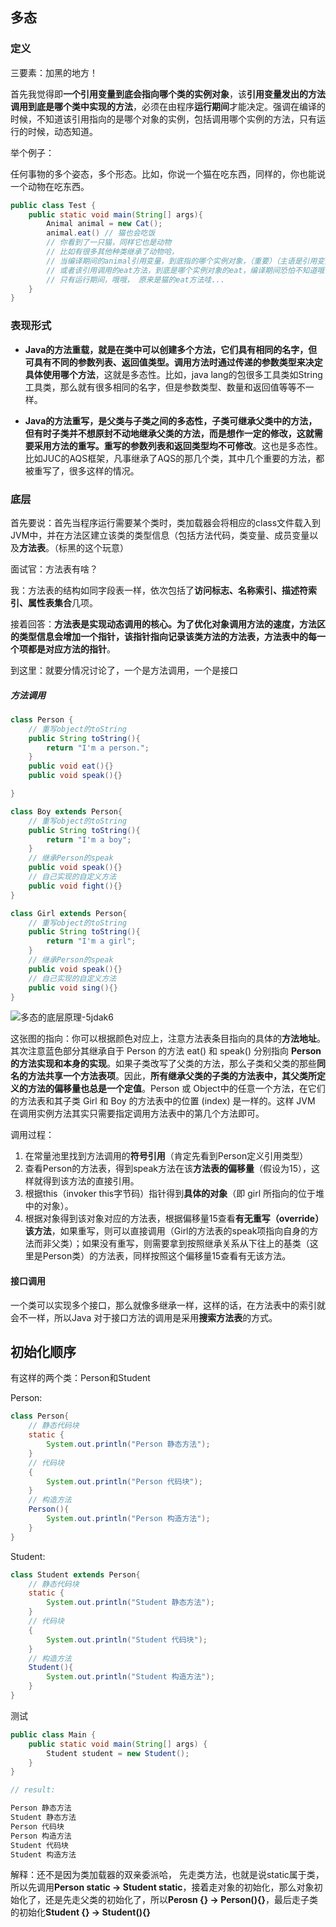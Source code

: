 ## 多态

### 定义

三要素：加黑的地方！

首先我觉得即**一个引用变量到底会指向哪个类的实例对象**，该**引用变量发出的方法调用到底是哪个类中实现的方法**，必须在由程序**运行期间**才能决定。强调在编译的时候，不知道该引用指向的是哪个对象的实例，包括调用哪个实例的方法，只有运行的时候，动态知道。

举个例子：

任何事物的多个姿态，多个形态。比如，你说一个猫在吃东西，同样的，你也能说一个动物在吃东西。

```java
public class Test {
    public static void main(String[] args){
        Animal animal = new Cat();
        animal.eat() // 猫也会吃饭
        // 你看到了一只猫，同样它也是动物
        // 比如有很多其他种类继承了动物哈，
        // 当编译期间的animal引用变量，到底指的哪个实例对象，（重要）（主语是引用变量）
        // 或者该引用调用的eat方法，到底是哪个实例对象的eat，编译期间恐怕不知道哦（主语是引用变量）
        // 只有运行期间，哦哦， 原来是猫的eat方法哇...
    }
}
```

### 表现形式


- **Java的方法重载，就是在类中可以创建多个方法，它们具有相同的名字，但可具有不同的参数列表、返回值类型。调用方法时通过传递的参数类型来决定具体使用哪个方法**，这就是多态性。比如，java lang的包很多工具类如String工具类，那么就有很多相同的名字，但是参数类型、数量和返回值等等不一样。


- **Java的方法重写，是父类与子类之间的多态性，子类可继承父类中的方法，但有时子类并不想原封不动地继承父类的方法，而是想作一定的修改，这就需要采用方法的重写。重写的参数列表和返回类型均不可修改**。这也是多态性。比如JUC的AQS框架，凡事继承了AQS的那几个类，其中几个重要的方法，都被重写了，很多这样的情况。

### 底层

首先要说：首先当程序运行需要某个类时，类加载器会将相应的class文件载入到JVM中，并在方法区建立该类的类型信息（包括方法代码，类变量、成员变量以及**方法表**。（标黑的这个玩意）

面试官：方法表有啥？

我：方法表的结构如同字段表一样，依次包括了**访问标志、名称索引、描述符索引、属性表集合**几项。

接着回答：**方法表是实现动态调用的核心。为了优化对象调用方法的速度，方法区的类型信息会增加一个指针，该指针指向记录该类方法的方法表，方法表中的每一个项都是对应方法的指针**。

到这里：就要分情况讨论了，一个是方法调用，一个是接口

##### 方法调用
```java
class Person {
    // 重写object的toString
    public String toString(){
        return "I'm a person.";
    }
    public void eat(){}
    public void speak(){}

}

class Boy extends Person{
    // 重写object的toString
    public String toString(){
        return "I'm a boy";
    }
    // 继承Person的speak
    public void speak(){}
    // 自己实现的自定义方法
    public void fight(){}
}

class Girl extends Person{
    // 重写object的toString
    public String toString(){
        return "I'm a girl";
    }
    // 继承Person的speak
    public void speak(){}
    // 自己实现的自定义方法
    public void sing(){}
}
```

![多态的底层原理-5jdak6](https://cdn.jsdelivr.net/gh/DreamCats/imgs@main/uPic/多态的底层原理-5jdak6.png)

这张图的指向：你可以根据颜色对应上，注意方法表条目指向的具体的**方法地址**。其次注意蓝色部分其继承自于 Person 的方法 eat() 和 speak() 分别指向 **Person 的方法实现和本身的实现**。如果子类改写了父类的方法，那么子类和父类的那些**同名的方法共享一个方法表项**。因此，**所有继承父类的子类的方法表中，其父类所定义的方法的偏移量也总是一个定值**。Person 或 Object中的任意一个方法，在它们的方法表和其子类 Girl 和 Boy 的方法表中的位置 (index) 是一样的。这样 JVM 在调用实例方法其实只需要指定调用方法表中的第几个方法即可。


调用过程：

1. 在常量池里找到方法调用的**符号引用**（肯定先看到Person定义引用类型） 
2. 查看Person的方法表，得到speak方法在该**方法表的偏移量**（假设为15），这样就得到该方法的直接引用。 
3. 根据this（invoker this字节码）指针得到**具体的对象**（即 girl 所指向的位于堆中的对象）。
4. 根据对象得到该对象对应的方法表，根据偏移量15查看**有无重写（override）该方法**，如果重写，则可以直接调用（Girl的方法表的speak项指向自身的方法而非父类）；如果没有重写，则需要拿到按照继承关系从下往上的基类（这里是Person类）的方法表，同样按照这个偏移量15查看有无该方法。


#### 接口调用

一个类可以实现多个接口，那么就像多继承一样，这样的话，在方法表中的索引就会不一样，所以Java 对于接口方法的调用是采用**搜索方法表**的方式。

## 初始化顺序

有这样的两个类：Person和Student

Person:

```java
class Person{
    // 静态代码块
    static {
        System.out.println("Person 静态方法");
    }
    // 代码块
    {
        System.out.println("Person 代码块");
    }
    // 构造方法
    Person(){
        System.out.println("Person 构造方法");
    }
}
```

Student:

```java
class Student extends Person{
    // 静态代码块
    static {
        System.out.println("Student 静态方法");
    }
    // 代码块
    {
        System.out.println("Student 代码块");
    }
    // 构造方法
    Student(){
        System.out.println("Student 构造方法");
    }
}
```

测试

```java
public class Main {
    public static void main(String[] args) {
        Student student = new Student();
    }
}

// result:

Person 静态方法
Student 静态方法
Person 代码块
Person 构造方法
Student 代码块
Student 构造方法
```

解释：还不是因为类加载器的双亲委派哈， 先走类方法，也就是说static属于类，所以先调用**Person static -> Student static**，接着走对象的初始化，那么对象初始化了，还是先走父类的初始化了，所以**Perosn {} -> Person(){}**，最后走子类的初始化**Student {} -> Student(){}**



